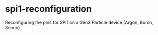 # spi1-reconfiguration
Reconfiguring the pins for SPI1 on a Gen3 Particle device (Argon, Boron, Xenon)
